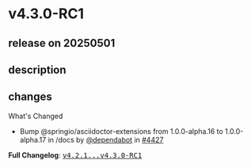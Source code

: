 # v4.3.0-RC1

## release on 20250501

## description

## changes

What's Changed

* Bump @springio/asciidoctor-extensions from 1.0.0-alpha.16 to 1.0.0-alpha.17 in /docs by <a class="user-mention notranslate" data-hovercard-type="organization" data-hovercard-url="/orgs/dependabot/hovercard" data-octo-click="hovercard-link-click" data-octo-dimensions="link_type:self" href="https://github.com/dependabot">@dependabot</a> in <a class="issue-link js-issue-link" data-error-text="Failed to load title" data-id="2943972447" data-permission-text="Title is private" data-url="https://github.com/spring-cloud/spring-cloud-netflix/issues/4427" data-hovercard-type="pull_request" data-hovercard-url="/spring-cloud/spring-cloud-netflix/pull/4427/hovercard" href="https://github.com/spring-cloud/spring-cloud-netflix/pull/4427">#4427</a>

<strong>Full Changelog</strong>: <a class="commit-link" href="https://github.com/spring-cloud/spring-cloud-netflix/compare/v4.2.1...v4.3.0-RC1"><tt>v4.2.1...v4.3.0-RC1</tt></a>

